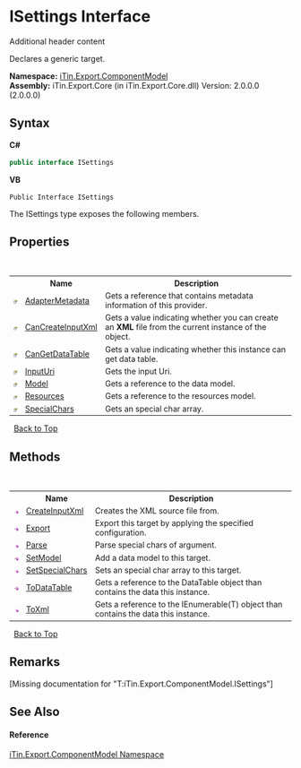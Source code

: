 # ISettings Interface
Additional header content 

Declares a generic target.

**Namespace:**&nbsp;<a href="N_iTin_Export_ComponentModel">iTin.Export.ComponentModel</a><br />**Assembly:**&nbsp;iTin.Export.Core (in iTin.Export.Core.dll) Version: 2.0.0.0 (2.0.0.0)

## Syntax

**C#**<br />
``` C#
public interface ISettings
```

**VB**<br />
``` VB
Public Interface ISettings
```

The ISettings type exposes the following members.


## Properties
&nbsp;<table><tr><th></th><th>Name</th><th>Description</th></tr><tr><td>![Public property](media/pubproperty.gif "Public property")</td><td><a href="P_iTin_Export_ComponentModel_ISettings_AdapterMetadata">AdapterMetadata</a></td><td>
Gets a reference that contains metadata information of this provider.</td></tr><tr><td>![Public property](media/pubproperty.gif "Public property")</td><td><a href="P_iTin_Export_ComponentModel_ISettings_CanCreateInputXml">CanCreateInputXml</a></td><td>
Gets a value indicating whether you can create an <strong>XML</strong> file from the current instance of the object.</td></tr><tr><td>![Public property](media/pubproperty.gif "Public property")</td><td><a href="P_iTin_Export_ComponentModel_ISettings_CanGetDataTable">CanGetDataTable</a></td><td>
Gets a value indicating whether this instance can get data table.</td></tr><tr><td>![Public property](media/pubproperty.gif "Public property")</td><td><a href="P_iTin_Export_ComponentModel_ISettings_InputUri">InputUri</a></td><td>
Gets the input Uri.</td></tr><tr><td>![Public property](media/pubproperty.gif "Public property")</td><td><a href="P_iTin_Export_ComponentModel_ISettings_Model">Model</a></td><td>
Gets a reference to the data model.</td></tr><tr><td>![Public property](media/pubproperty.gif "Public property")</td><td><a href="P_iTin_Export_ComponentModel_ISettings_Resources">Resources</a></td><td>
Gets a reference to the resources model.</td></tr><tr><td>![Public property](media/pubproperty.gif "Public property")</td><td><a href="P_iTin_Export_ComponentModel_ISettings_SpecialChars">SpecialChars</a></td><td>
Gets an special char array.</td></tr></table>&nbsp;
<a href="#isettings-interface">Back to Top</a>

## Methods
&nbsp;<table><tr><th></th><th>Name</th><th>Description</th></tr><tr><td>![Public method](media/pubmethod.gif "Public method")</td><td><a href="M_iTin_Export_ComponentModel_ISettings_CreateInputXml">CreateInputXml</a></td><td>
Creates the XML source file from.</td></tr><tr><td>![Public method](media/pubmethod.gif "Public method")</td><td><a href="M_iTin_Export_ComponentModel_ISettings_Export">Export</a></td><td>
Export this target by applying the specified configuration.</td></tr><tr><td>![Public method](media/pubmethod.gif "Public method")</td><td><a href="M_iTin_Export_ComponentModel_ISettings_Parse">Parse</a></td><td>
Parse special chars of argument.</td></tr><tr><td>![Public method](media/pubmethod.gif "Public method")</td><td><a href="M_iTin_Export_ComponentModel_ISettings_SetModel">SetModel</a></td><td>
Add a data model to this target.</td></tr><tr><td>![Public method](media/pubmethod.gif "Public method")</td><td><a href="M_iTin_Export_ComponentModel_ISettings_SetSpecialChars">SetSpecialChars</a></td><td>
Sets an special char array to this target.</td></tr><tr><td>![Public method](media/pubmethod.gif "Public method")</td><td><a href="M_iTin_Export_ComponentModel_ISettings_ToDataTable">ToDataTable</a></td><td>
Gets a reference to the DataTable object than contains the data this instance.</td></tr><tr><td>![Public method](media/pubmethod.gif "Public method")</td><td><a href="M_iTin_Export_ComponentModel_ISettings_ToXml">ToXml</a></td><td>
Gets a reference to the IEnumerable(T) object than contains the data this instance.</td></tr></table>&nbsp;
<a href="#isettings-interface">Back to Top</a>

## Remarks
\[Missing <remarks> documentation for "T:iTin.Export.ComponentModel.ISettings"\]

## See Also


#### Reference
<a href="N_iTin_Export_ComponentModel">iTin.Export.ComponentModel Namespace</a><br />